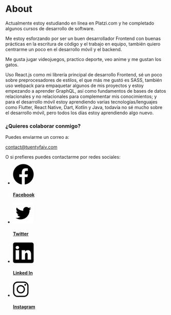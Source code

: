 # About

Actualmente estoy estudiando en línea en Platzi.com y he completado algunos cursos de desarrollo de software.

Me estoy esforzando por ser un buen desarrollador Frontend con buenas prácticas en la escritura de código y el trabajo en equipo, también quiero centrarme un poco en el desarrollo móvil y el backend.

Me gusta jugar videojuegos, practico deporte, veo anime y me gustan los gatos.

Uso React.js como mi librería principal de desarrollo Frontend, sé un poco sobre preprocesadores de estilos, el que más me gustó es SASS, también uso webpack para empaquetar algunos de mis proyectos y estoy empezando a aprender GraphQL, así como fundamentos de bases de datos relacionales y no relacionales para complementar mis conocimientos; y para el desarrollo móvil estoy aprendiendo varias tecnologías/lenguajes como Flutter, React Native, Dart, Kotlin y Java, todavía no sé mucho sobre el desarrollo móvil, pero todos los días estoy aprendiendo algo nuevo.

<h3 class="title-center">¿Quieres colaborar conmigo?</h3>
<div class="infoContact-center">
Puedes enviarme un correo a:
<p class="infoContact-mail"><a href="mailto:contact@tuentyfaiv.com"> contact@tuentyfaiv.com</a></p>

O si prefieres puedes contactarme por redes sociales:
</div>

<ul class="list_socials">
  <li>
    <a href="https://www.facebook.com/tuentyfaivpage/" target="_blank" rel="noopener noreferrer" >
      <img src="../assets/icons/facebook-icon-black.svg" alt="facebook-icon"/>
      <h4>Facebook</h4>
    </a>
  </li>
  <li>
    <a href="https://twitter.com/TuentyFaiv" target="_blank" rel="noopener noreferrer" >
      <img src="../assets/icons/twitter-icon-black.svg" alt="twitter-icon"/>
      <h4>Twitter</h4>
    </a>
  </li>
  <li>
    <a href="https://www.linkedin.com/in/tuentyfaiv/" target="_blank" rel="noopener noreferrer" >
      <img src="../assets/icons/linkedin-icon-black.svg" alt="linkedin-icon"/>
      <h4>Linked In</h4>
    </a>
  </li>
  <li>
    <a href="https://www.instagram.com/tuenty_faiv" target="_blank" rel="noopener noreferrer" >
      <img src="../assets/icons/icons8-instagram.svg" alt="instagram-icon"/>
      <h4>Instagram</h4>
    </a>
  </li>
</ul>